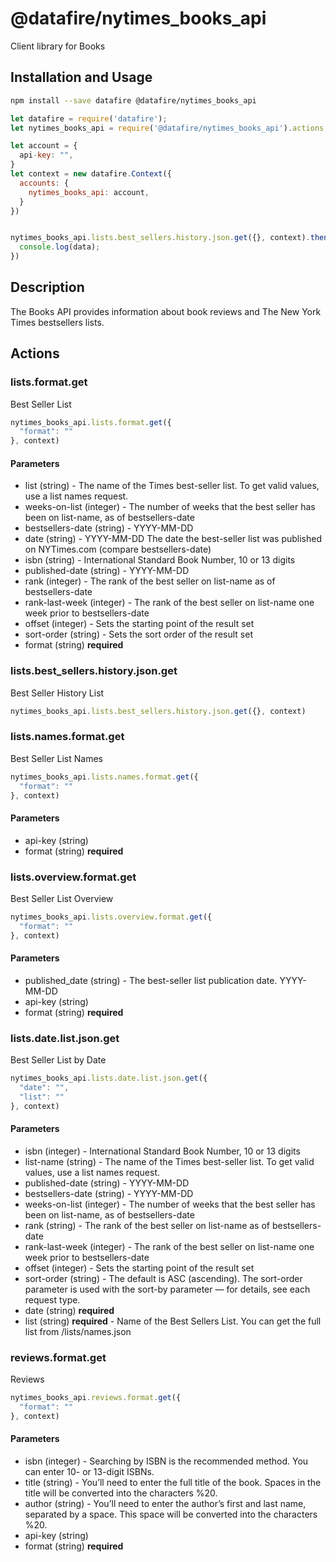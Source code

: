 # @datafire/nytimes_books_api

Client library for Books

## Installation and Usage
```bash
npm install --save datafire @datafire/nytimes_books_api
```

```js
let datafire = require('datafire');
let nytimes_books_api = require('@datafire/nytimes_books_api').actions;

let account = {
  api-key: "",
}
let context = new datafire.Context({
  accounts: {
    nytimes_books_api: account,
  }
})


nytimes_books_api.lists.best_sellers.history.json.get({}, context).then(data => {
  console.log(data);
})
```

## Description
The Books API provides information about book reviews and The New York Times bestsellers lists.

## Actions
### lists.format.get
Best Seller List


```js
nytimes_books_api.lists.format.get({
  "format": ""
}, context)
```

#### Parameters
* list (string) - The name of the Times best-seller list. To get valid values, use a list names request.
* weeks-on-list (integer) - The number of weeks that the best seller has been on list-name, as of bestsellers-date
* bestsellers-date (string) - YYYY-MM-DD
* date (string) - YYYY-MM-DD  The date the best-seller list was published on NYTimes.com (compare bestsellers-date)
* isbn (string) - International Standard Book Number, 10 or 13 digits
* published-date (string) - YYYY-MM-DD
* rank (integer) - The rank of the best seller on list-name as of bestsellers-date
* rank-last-week (integer) - The rank of the best seller on list-name one week prior to bestsellers-date
* offset (integer) - Sets the starting point of the result set
* sort-order (string) - Sets the sort order of the result set
* format (string) **required**

### lists.best_sellers.history.json.get
Best Seller History List


```js
nytimes_books_api.lists.best_sellers.history.json.get({}, context)
```


### lists.names.format.get
Best Seller List Names


```js
nytimes_books_api.lists.names.format.get({
  "format": ""
}, context)
```

#### Parameters
* api-key (string)
* format (string) **required**

### lists.overview.format.get
Best Seller List Overview


```js
nytimes_books_api.lists.overview.format.get({
  "format": ""
}, context)
```

#### Parameters
* published_date (string) - The best-seller list publication date. YYYY-MM-DD
* api-key (string)
* format (string) **required**

### lists.date.list.json.get
Best Seller List by Date


```js
nytimes_books_api.lists.date.list.json.get({
  "date": "",
  "list": ""
}, context)
```

#### Parameters
* isbn (integer) - International Standard Book Number, 10 or 13 digits
* list-name (string) - The name of the Times best-seller list. To get valid values, use a list names request.
* published-date (string) - YYYY-MM-DD
* bestsellers-date (string) - YYYY-MM-DD
* weeks-on-list (integer) - The number of weeks that the best seller has been on list-name, as of bestsellers-date
* rank (string) - The rank of the best seller on list-name as of bestsellers-date
* rank-last-week (integer) - The rank of the best seller on list-name one week prior to bestsellers-date
* offset (integer) - Sets the starting point of the result set
* sort-order (string) - The default is ASC (ascending). The sort-order parameter is used with the sort-by parameter — for details, see each request type.
* date (string) **required**
* list (string) **required** - Name of the Best Sellers List. You can get the full list from /lists/names.json

### reviews.format.get
Reviews


```js
nytimes_books_api.reviews.format.get({
  "format": ""
}, context)
```

#### Parameters
* isbn (integer) - Searching by ISBN is the recommended method. You can enter 10- or 13-digit ISBNs.
* title (string) - You’ll need to enter the full title of the book. Spaces in the title will be converted into the characters %20.
* author (string) - You’ll need to enter the author’s first and last name, separated by a space. This space will be converted into the characters %20.
* api-key (string)
* format (string) **required**

